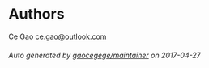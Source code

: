 # Authors

Ce Gao <ce.gao@outlook.com>

###### Auto generated by [gaocegege/maintainer](https://github.com/gaocegege/maintainer) on 2017-04-27
